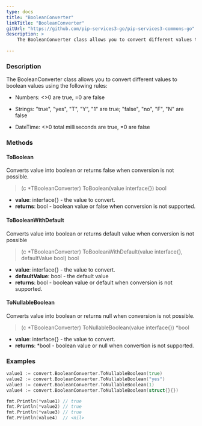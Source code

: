 ```yaml
---
type: docs
title: "BooleanConverter"
linkTitle: "BooleanConverter"
gitUrl: "https://github.com/pip-services3-go/pip-services3-commons-go"
description: > 
    The BooleanConverter class allows you to convert different values to boolean values using extended conversion rules.
    
---
```


### Description    

The BooleanConverter class allows you to convert different values to boolean values using the following rules:

- Numbers: <>0 are true, =0 are false
    
- Strings: "true", "yes", "T", "Y", "1" are true; "false", "no", "F", "N" are false

- DateTime: <>0 total milliseconds are true, =0 are false


### Methods

#### ToBoolean
Converts value into boolean or returns false when conversion is not possible.

> (c *TBooleanConverter) ToBoolean(value interface{}) bool

- **value**: interface{} - the value to convert.
- **returns**: bool - boolean value or false when conversion is not supported.

#### ToBooleanWithDefault
Converts value into boolean or returns default value when conversion is not possible

> (c *TBooleanConverter) ToBooleanWithDefault(value interface{}, defaultValue bool) bool

- **value**: interface{} - the value to convert.
- **defaultValue**: bool - the default value
- **returns**: bool - boolean value or default when conversion is not supported.


#### ToNullableBoolean
Converts value into boolean or returns null when conversion is not possible.

> (c *TBooleanConverter) ToNullableBoolean(value interface{}) *bool

- **value**: interface{} - the value to convert.
- **returns**: *bool - boolean value or null when convertion is not supported.

### Examples

```go
value1 := convert.BooleanConverter.ToNullableBoolean(true)
value2 := convert.BooleanConverter.ToNullableBoolean("yes")
value3 := convert.BooleanConverter.ToNullableBoolean(1)
value4 := convert.BooleanConverter.ToNullableBoolean(struct{}{})

fmt.Println(*value1) // true
fmt.Println(*value2) // true
fmt.Println(*value3) // true
fmt.Println(value4)  // <nil>

```
